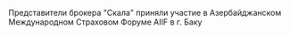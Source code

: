 Представители брокера "Скала" приняли участие в Азербайджанском Международном Страховом Форуме AIIF в г. Баку
